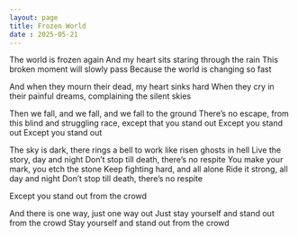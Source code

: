 ```yaml
---
layout: page
title: Frozen World
date : 2025-05-21
---
```


The world is frozen again
And my heart sits staring through the rain
This broken moment will slowly pass
Because the world is changing so fast

And when they mourn their dead, my heart sinks hard
When they cry in their painful dreams, complaining the silent skies

Then we fall, and we fall, and we fall to the ground 
There’s no escape, from this blind and struggling race, except that you stand out
Except you stand out
Except you stand out

The sky is dark, there rings a bell
to work like risen ghosts in hell
Live the story, day and night
Don’t stop till death, there’s no respite
You make your mark, you etch the stone
Keep fighting hard, and all alone
Ride it strong, all day and night
Don’t stop till death, there’s no respite 

Except you stand out from the crowd

And there is one way, just one way out
Just stay yourself and stand out from the crowd
Stay yourself and stand out from the crowd
